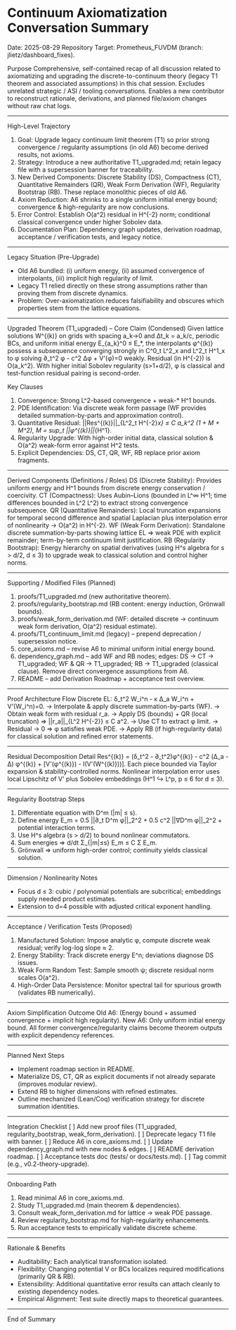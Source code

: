 # Continuum Axiomatization Conversation Summary

Date: 2025-08-29
Repository Target: Prometheus_FUVDM (branch: jlietz/dashboard_fixes).

Purpose
Comprehensive, self-contained recap of all discussion related to axiomatizing and upgrading the discrete-to-continuum theory (legacy T1 theorem and associated assumptions) in this chat session. Excludes unrelated strategic / ASI / tooling conversations. Enables a new contributor to reconstruct rationale, derivations, and planned file/axiom changes without raw chat logs.

------------------------------------------------------------------
High-Level Trajectory
1. Goal: Upgrade legacy continuum limit theorem (T1) so prior strong convergence / regularity assumptions (in old A6) become derived results, not axioms.
2. Strategy: Introduce a new authoritative T1_upgraded.md; retain legacy file with a supersession banner for traceability.
3. New Derived Components: Discrete Stability (DS), Compactness (CT), Quantitative Remainders (QR), Weak Form Derivation (WF), Regularity Bootstrap (RB). These replace monolithic pieces of old A6.
4. Axiom Reduction: A6 shrinks to a single uniform initial energy bound; convergence & high-regularity are now conclusions.
5. Error Control: Establish O(a^2) residual in H^{-2} norm; conditional classical convergence under higher Sobolev data.
6. Documentation Plan: Dependency graph updates, derivation roadmap, acceptance / verification tests, and legacy notice.

------------------------------------------------------------------
Legacy Situation (Pre-Upgrade)
- Old A6 bundled: (i) uniform energy, (ii) assumed convergence of interpolants, (iii) implicit high regularity of limit.
- Legacy T1 relied directly on these strong assumptions rather than proving them from discrete dynamics.
- Problem: Over-axiomatization reduces falsifiability and obscures which properties stem from the lattice equations.

------------------------------------------------------------------
Upgraded Theorem (T1_upgraded) – Core Claim (Condensed)
Given lattice solutions W^{(k)} on grids with spacing a_k→0 and Δt_k = a_k/c, periodic BCs, and uniform initial energy E_{a_k}^0 ≤ E_*, the interpolants φ^{(k)} possess a subsequence converging strongly in C^0_t L^2_x and L^2_t H^1_x to φ solving ∂_t^2 φ - c^2 Δφ + V'(φ)=0 weakly. Residual (in H^{-2}) is O(a_k^2). With higher initial Sobolev regularity (s>1+d/2), φ is classical and test-function residual pairing is second-order.

Key Clauses
1. Convergence: Strong L^2-based convergence + weak-* H^1 bounds.
2. PDE Identification: Via discrete weak form passage (WF provides detailed summation-by-parts and approximation control).
3. Quantitative Residual: ||Res^{(k)}||_{L^2_t H^{-2}_x} ≤ C a_k^2 (1 + M + M^2), M = sup_t ||φ^{(k)}||_{H^1}.
4. Regularity Upgrade: With high-order initial data, classical solution & O(a^2) weak-form error against H^2 tests.
5. Explicit Dependencies: DS, CT, QR, WF, RB replace prior axiom fragments.

------------------------------------------------------------------
Derived Components (Definitions / Roles)
DS (Discrete Stability): Provides uniform energy and H^1 bounds from discrete energy conservation / coercivity.
CT (Compactness): Uses Aubin–Lions (bounded in L^∞ H^1; time differences bounded in L^2 L^2) to extract strong convergence subsequence.
QR (Quantitative Remainders): Local truncation expansions for temporal second difference and spatial Laplacian plus interpolation error of nonlinearity → O(a^2) in H^{-2}.
WF (Weak Form Derivation): Standalone discrete summation-by-parts showing lattice EL ⇒ weak PDE with explicit remainder; term-by-term continuum limit justification.
RB (Regularity Bootstrap): Energy hierarchy on spatial derivatives (using H^s algebra for s > d/2, d ≤ 3) to upgrade weak to classical solution and control higher norms.

------------------------------------------------------------------
Supporting / Modified Files (Planned)
1. proofs/T1_upgraded.md (new authoritative theorem).
2. proofs/regularity_bootstrap.md (RB content: energy induction, Grönwall bounds).
3. proofs/weak_form_derivation.md (WF: detailed discrete → continuum weak form derivation, O(a^2) residual estimate).
4. proofs/T1_continuum_limit.md (legacy) – prepend deprecation / supersession notice.
5. core_axioms.md – revise A6 to minimal uniform initial energy bound.
6. dependency_graph.md – add WF and RB nodes; edges: DS → CT → T1_upgraded; WF & QR → T1_upgraded; RB → T1_upgraded (classical clause). Remove direct convergence assumptions from A6.
7. README – add Derivation Roadmap + acceptance test overview.

------------------------------------------------------------------
Proof Architecture Flow
Discrete EL: δ_t^2 W_i^n - κ Δ_a W_i^n + V'(W_i^n)=0.
→ Interpolate & apply discrete summation-by-parts (WF).
→ Obtain weak form with residual r_a.
→ Apply DS (bounds) + QR (local truncation) ⇒ ||r_a||_{L^2 H^{-2}} ≤ C a^2.
→ Use CT to extract φ limit.
→ Residual → 0 ⇒ φ satisfies weak PDE.
→ Apply RB (if high-regularity data) for classical solution and refined error statements.

------------------------------------------------------------------
Residual Decomposition Detail
Res^{(k)} = (δ_t^2 - ∂_t^2)φ^{(k)} - c^2 (Δ_a - Δ) φ^{(k)} + [V'(φ^{(k)}) - I(V'(W^{(k)}))].
Each piece bounded via Taylor expansion & stability-controlled norms. Nonlinear interpolation error uses local Lipschitz of V' plus Sobolev embeddings (H^1 ↪ L^p, p ≤ 6 for d ≤ 3).

------------------------------------------------------------------
Regularity Bootstrap Steps
1. Differentiate equation with D^m (|m| ≤ s).
2. Define energy E_m = 0.5 ||∂_t D^m φ||_2^2 + 0.5 c^2 ||∇D^m φ||_2^2 + potential interaction terms.
3. Use H^s algebra (s > d/2) to bound nonlinear commutators.
4. Sum energies ⇒ d/dt Σ_{|m|≤s} E_m ≤ C Σ E_m.
5. Grönwall ⇒ uniform high-order control; continuity yields classical solution.

------------------------------------------------------------------
Dimension / Nonlinearity Notes
- Focus d ≤ 3: cubic / polynomial potentials are subcritical; embeddings supply needed product estimates.
- Extension to d=4 possible with adjusted critical exponent handling.

------------------------------------------------------------------
Acceptance / Verification Tests (Proposed)
1. Manufactured Solution: Impose analytic φ, compute discrete weak residual; verify log-log slope ≈ 2.
2. Energy Stability: Track discrete energy E^n; deviations diagnose DS issues.
3. Weak Form Random Test: Sample smooth ψ; discrete residual norm scales O(a^2).
4. High-Order Data Persistence: Monitor spectral tail for spurious growth (validates RB numerically).

------------------------------------------------------------------
Axiom Simplification Outcome
Old A6: (Energy bound + assumed convergence + implicit high regularity).
New A6: Only uniform initial energy bound. All former convergence/regularity claims become theorem outputs with explicit dependency references.

------------------------------------------------------------------
Planned Next Steps
- Implement roadmap section in README.
- Materialize DS, CT, QR as explicit documents if not already separate (improves modular review).
- Extend RB to higher dimensions with refined estimates.
- Outline mechanized (Lean/Coq) verification strategy for discrete summation identities.

------------------------------------------------------------------
Integration Checklist
[ ] Add new proof files (T1_upgraded, regularity_bootstrap, weak_form_derivation).
[ ] Deprecate legacy T1 file with banner.
[ ] Reduce A6 in core_axioms.md.
[ ] Update dependency_graph.md with new nodes & edges.
[ ] README derivation roadmap.
[ ] Acceptance tests doc (tests/ or docs/tests.md).
[ ] Tag commit (e.g., v0.2-theory-upgrade).

------------------------------------------------------------------
Onboarding Path
1. Read minimal A6 in core_axioms.md.
2. Study T1_upgraded.md (main theorem & dependencies).
3. Consult weak_form_derivation.md for lattice → weak PDE passage.
4. Review regularity_bootstrap.md for high-regularity enhancements.
5. Run acceptance tests to empirically validate discrete scheme.

------------------------------------------------------------------
Rationale & Benefits
- Auditability: Each analytical transformation isolated.
- Flexibility: Changing potential V or BCs localizes required modifications (primarily QR & RB).
- Extensibility: Additional quantitative error results can attach cleanly to existing dependency nodes.
- Empirical Alignment: Test suite directly maps to theoretical guarantees.

------------------------------------------------------------------
End of Summary